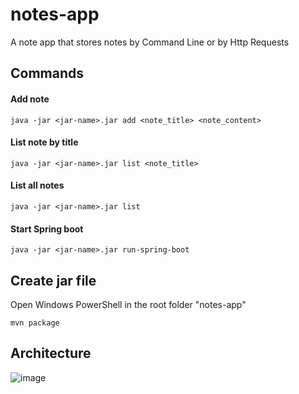 # notes-app

A note app that stores notes by Command Line or by Http Requests

## Commands

#### Add note
```shell
java -jar <jar-name>.jar add <note_title> <note_content>
```
#### List note by title
```shell
java -jar <jar-name>.jar list <note_title>
```
#### List all notes
```shell
java -jar <jar-name>.jar list
```
#### Start Spring boot
```shell
java -jar <jar-name>.jar run-spring-boot
```
## Create jar file
Open Windows PowerShell in the root folder "notes-app"
```shell
mvn package
```

## Architecture

![image](https://user-images.githubusercontent.com/111562058/186278498-265eea5e-4614-48f4-93fe-8ae8ec7b3cdd.png)
